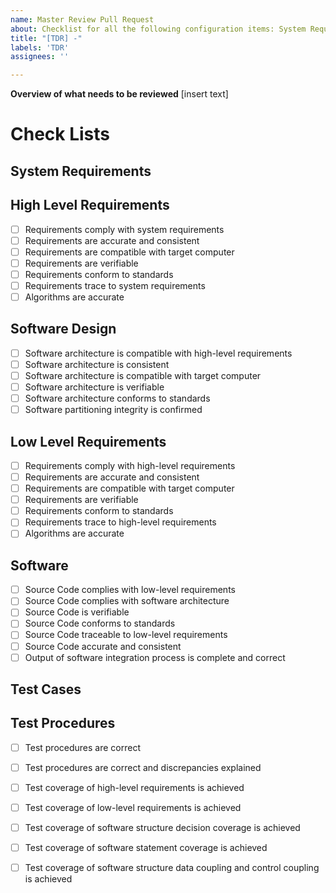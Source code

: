 ```yaml
---
name: Master Review Pull Request
about: Checklist for all the following configuration items: System Requirements, High Level Requirements, Software Design, Low Level Requirements, Software, Test Cases, Test Procedures
title: "[TDR] -"
labels: 'TDR'
assignees: ''

---
```


**Overview of what needs to be reviewed**
[insert text]

# Check Lists
## System Requirements
## High Level Requirements
 - [ ] Requirements comply with system requirements
 - [ ] Requirements are accurate and consistent
 - [ ] Requirements are compatible with target computer
 - [ ] Requirements are verifiable
 - [ ] Requirements conform to standards
 - [ ] Requirements trace to system requirements
 - [ ] Algorithms are accurate
## Software Design
- [ ] Software architecture is compatible with high-level requirements
- [ ] Software architecture is consistent
- [ ] Software architecture is compatible with target computer
- [ ] Software architecture is verifiable
- [ ] Software architecture conforms to standards
- [ ] Software partitioning integrity is confirmed
## Low Level Requirements 
- [ ] Requirements comply with high-level requirements
- [ ] Requirements are accurate and consistent
- [ ] Requirements are compatible with target computer
- [ ] Requirements are verifiable
- [ ] Requirements conform to standards
- [ ] Requirements trace to high-level requirements
- [ ] Algorithms are accurate
## Software 
- [ ] Source Code complies with low-level requirements
- [ ] Source Code complies with software architecture
- [ ] Source Code is verifiable
- [ ] Source Code conforms to standards
- [ ] Source Code traceable to low-level requirements
- [ ] Source Code accurate and consistent
- [ ] Output of software integration process is complete and correct
## Test Cases 
## Test Procedures
- [ ] Test procedures are correct
- [ ] Test procedures are correct and discrepancies explained
- [ ] Test coverage of high-level requirements is achieved
- [ ] Test coverage of low-level requirements is achieved
- [ ] Test coverage of software structure decision coverage is achieved
- [ ] Test coverage of software statement coverage is achieved
- [ ] Test coverage of software structure data coupling and control coupling is achieved

